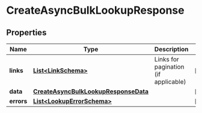 

# CreateAsyncBulkLookupResponse


## Properties

| Name | Type | Description | Notes |
|------------ | ------------- | ------------- | -------------|
|**links** | [**List&lt;LinkSchema&gt;**](LinkSchema.md) | Links for pagination (if applicable) |  [optional] |
|**data** | [**CreateAsyncBulkLookupResponseData**](CreateAsyncBulkLookupResponseData.md) |  |  [optional] |
|**errors** | [**List&lt;LookupErrorSchema&gt;**](LookupErrorSchema.md) |  |  [optional] |



